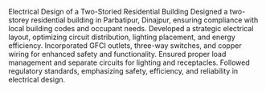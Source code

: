 Electrical Design of a Two-Storied Residential Building
Designed a two-storey residential building in Parbatipur, Dinajpur, ensuring compliance with local building codes and occupant needs.
Developed a strategic electrical layout, optimizing circuit distribution, lighting placement, and energy efficiency.
Incorporated GFCI outlets, three-way switches, and copper wiring for enhanced safety and functionality.
Ensured proper load management and separate circuits for lighting and receptacles.
Followed regulatory standards, emphasizing safety, efficiency, and reliability in electrical design.
